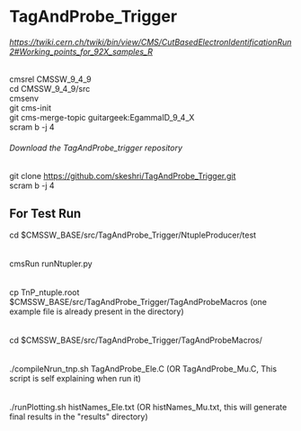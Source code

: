# TagAndProbe_Trigger

###### https://twiki.cern.ch/twiki/bin/view/CMS/CutBasedElectronIdentificationRun2#Working_points_for_92X_samples_R
cmsrel CMSSW_9_4_9  
cd CMSSW_9_4_9/src  
cmsenv  
git cms-init  
git cms-merge-topic guitargeek:EgammaID_9_4_X  
scram b -j 4  

###### Download the TagAndProbe_trigger repository
git clone https://github.com/skeshri/TagAndProbe_Trigger.git  
scram b -j 4  

## For Test Run 
cd $CMSSW_BASE/src/TagAndProbe_Trigger/NtupleProducer/test   
<br>  
cmsRun runNtupler.py  
<br>  
cp TnP_ntuple.root $CMSSW_BASE/src/TagAndProbe_Trigger/TagAndProbeMacros  (one example file is already present in the directory)  
<br>  
cd $CMSSW_BASE/src/TagAndProbe_Trigger/TagAndProbeMacros/  
<br>  
./compileNrun_tnp.sh TagAndProbe_Ele.C 
(OR TagAndProbe_Mu.C, This script is self explaining when run it)   
<br>   
./runPlotting.sh histNames_Ele.txt 
(OR histNames_Mu.txt, this will generate final results in the "results" directory)   
